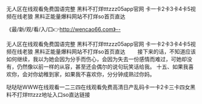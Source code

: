 无人区在线观看免费国语完整
黑料不打烊tttzzz05app官网
卡一卡2卡3卡4卡5视频在线老狼
黑料正能量爆料网站不打烊so首页直达


《最/新/观/看/入/口👉http://wencao66.com》--

无人区在线观看免费国语完整
黑料不打烊tttzzz05app官网
卡一卡2卡3卡4卡5视频在线老狼
黑料正能量爆料网站不打烊so首页直达
　　接下来的话，不知道应该如何继续，我以为她会因为分手而伤心，会因为失去一份感情而难过，可她却没有，仍然像以前一样的从容，甚至还会偶尔的说句玩笑话给我。
	十五、如果我喜欢你，会对你幼稚到家，如果我不喜欢你，分分钟成熟过你妈。





哒哒哒WWW在线观看一二三四在线观看免费高清日产乱码卡一卡2卡三卡四女黑料不打烊tttzzz地址入口so直达链接
